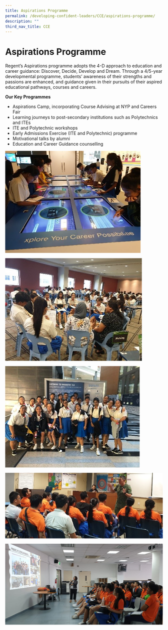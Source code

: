 ```yaml
---
title: Aspirations Programme
permalink: /developing-confident-leaders/CCE/aspirations-programme/
description: ""
third_nav_title: CCE
---
```


Aspirations Programme
=====================

Regent’s Aspirations programme adopts the 4-D approach to education and career guidance: Discover, Decide, Develop and Dream. Through a 4/5-year developmental programme, students’ awareness of their strengths and passions are enhanced, and guidance given in their pursuits of their aspired educational pathways, courses and careers.

**Our Key Programmes**

*   Aspirations Camp, incorporating Course Advising at NYP and Careers Fair
*   Learning journeys to post-secondary institutions such as Polytechnics and ITEs
*   ITE and Polytechnic workshops
*   Early Admissions Exercise (ITE and Polytechnic) programme
*   Motivational talks by alumni
*   Education and Career Guidance counselling

![](/images/aspiration1.jpg)

![](/images/aspiration2.jpg)

![](/images/aspiration3.jpg)

![](/images/aspiration4.jpg)

![](/images/aspiration5.jpg)

